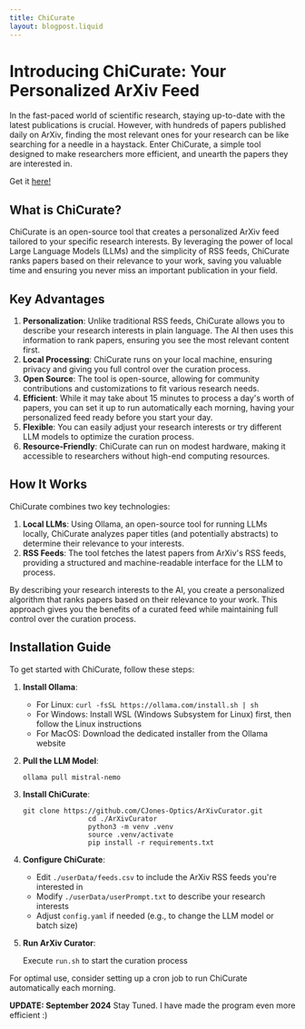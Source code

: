 ```yaml
---
title: ChiCurate
layout: blogpost.liquid
---
```

# Introducing ChiCurate: Your Personalized ArXiv Feed

In the fast-paced world of scientific research, staying up-to-date with
the latest publications is crucial. However, with hundreds of papers
published daily on ArXiv, finding the most relevant ones for your
research can be like searching for a needle in a haystack. Enter
ChiCurate, a simple tool designed to make researchers more efficient,
and unearth the papers they are interested in.

Get it [here!](https://github.com/CJones-Optics/ChiCurate)


## What is ChiCurate?

ChiCurate is an open-source tool that creates a personalized ArXiv feed
tailored to your specific research interests. By leveraging the power of
local Large Language Models (LLMs) and the simplicity of RSS feeds,
ChiCurate ranks papers based on their relevance to your work, saving you
valuable time and ensuring you never miss an important publication in
your field.

## Key Advantages

1.  **Personalization**: Unlike traditional RSS feeds, ChiCurate allows
    you to describe your research interests in plain language. The AI
    then uses this information to rank papers, ensuring you see the most
    relevant content first.
2.  **Local Processing**: ChiCurate runs on your local machine, ensuring
    privacy and giving you full control over the curation process.
3.  **Open Source**: The tool is open-source, allowing for community
    contributions and customizations to fit various research needs.
4.  **Efficient**: While it may take about 15 minutes to process a
    day\'s worth of papers, you can set it up to run automatically each
    morning, having your personalized feed ready before you start your
    day.
5.  **Flexible**: You can easily adjust your research interests or try
    different LLM models to optimize the curation process.
6.  **Resource-Friendly**: ChiCurate can run on modest hardware, making
    it accessible to researchers without high-end computing resources.

## How It Works

ChiCurate combines two key technologies:

1.  **Local LLMs**: Using Ollama, an open-source tool for running LLMs
    locally, ChiCurate analyzes paper titles (and potentially abstracts)
    to determine their relevance to your interests.
2.  **RSS Feeds**: The tool fetches the latest papers from ArXiv\'s RSS
    feeds, providing a structured and machine-readable interface for the
    LLM to process.

By describing your research interests to the AI, you create a
personalized algorithm that ranks papers based on their relevance to
your work. This approach gives you the benefits of a curated feed while
maintaining full control over the curation process.

## Installation Guide

To get started with ChiCurate, follow these steps:

1.  **Install Ollama**:
    -   For Linux: `curl -fsSL https://ollama.com/install.sh | sh`
    -   For Windows: Install WSL (Windows Subsystem for Linux) first,
        then follow the Linux instructions
    -   For MacOS: Download the dedicated installer from the Ollama
        website

2.  **Pull the LLM Model**:

        ollama pull mistral-nemo

3.  **Install ChiCurate**:

        git clone https://github.com/CJones-Optics/ArXivCurator.git
                        cd ./ArXivCurator
                        python3 -m venv .venv
                        source .venv/activate
                        pip install -r requirements.txt

4.  **Configure ChiCurate**:
    -   Edit `./userData/feeds.csv` to include the ArXiv RSS feeds
        you\'re interested in
    -   Modify `./userData/userPrompt.txt` to describe your research
        interests
    -   Adjust `config.yaml` if needed (e.g., to change the LLM model or
        batch size)

5.  **Run ArXiv Curator**:

    Execute `run.sh` to start the curation process

For optimal use, consider setting up a cron job to run ChiCurate
automatically each morning.

**UPDATE: September 2024**
Stay Tuned. I have made the program even more efficient :)
